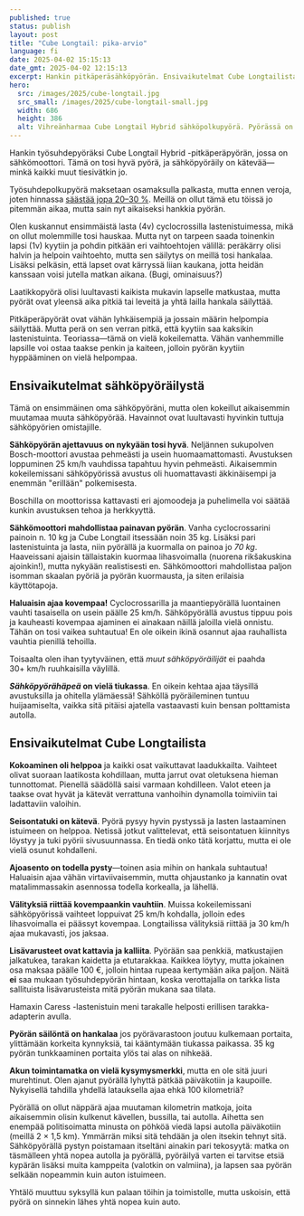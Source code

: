 ```yaml
---
published: true
status: publish
layout: post
title: "Cube Longtail: pika-arvio"
language: fi
date: 2025-04-02 15:15:13
date_gmt: 2025-04-02 12:15:13
excerpt: Hankin pitkäperäsähköpyörän. Ensivaikutelmat Cube Longtailista ja sähköpyöristä yleensä.
hero:
  src: /images/2025/cube-longtail.jpg
  src_small: /images/2025/cube-longtail-small.jpg
  width: 686
  height: 386
  alt: Vihreänharmaa Cube Longtail Hybrid sähköpolkupyörä. Pyörässä on tavanomaista pyörää pitempi tavarateline. Renkaat ovat hieman tavallista pienemmät, 26-tuumaiset, mutta paksut. Runko on jykevä.
---
```


Hankin työsuhdepyöräksi Cube Longtail Hybrid -pitkäperäpyörän, jossa on sähkömoottori. Tämä on tosi hyvä pyörä, ja sähköpyöräily on kätevää—minkä kaikki muut tiesivätkin jo.

Työsuhdepolkupyörä maksetaan osamaksulla palkasta, mutta ennen veroja, joten hinnassa [säästää jopa 20–30 %](https://www.gobybike.fi/tyontekijalle/laskuri/). Meillä on ollut tämä etu töissä jo pitemmän aikaa, mutta sain nyt aikaiseksi hankkia pyörän.

Olen kuskannut ensimmäistä lasta (4v) cyclocrossilla lastenistuimessa, mikä on ollut molemmille tosi hauskaa. Mutta nyt on tarpeen saada toinenkin lapsi&nbsp;(1v) kyytiin ja pohdin pitkään eri vaihtoehtojen välillä: peräkärry olisi halvin ja helpoin vaihtoehto, mutta sen säilytys on meillä tosi hankalaa. Lisäksi pelkäsin, että lapset ovat kärryssä liian kaukana, jotta heidän kanssaan voisi jutella matkan aikana. (Bugi, ominaisuus?)

Laatikkopyörä olisi luultavasti kaikista mukavin lapselle matkustaa, mutta pyörät ovat yleensä aika pitkiä tai leveitä ja yhtä lailla hankala säilyttää.

Pitkäperäpyörät ovat vähän lyhkäisempiä ja jossain määrin helpompia säilyttää. Mutta perä on sen verran pitkä, että kyytiin saa kaksikin lastenistuinta. Teoriassa—tämä on vielä kokeilematta. Vähän vanhemmille lapsille voi ostaa taakse penkin ja kaiteen, jolloin pyörän kyytiin hyppääminen on vielä helpompaa.

## Ensivaikutelmat sähköpyöräilystä

Tämä on ensimmäinen oma sähköpyöräni, mutta olen kokeillut aikaisemmin muutamaa muuta sähköpyörää. Havainnot ovat luultavasti hyvinkin tuttuja sähköpyörien omistajille.

**Sähköpyörän ajettavuus on nykyään tosi hyvä**. Neljännen sukupolven Bosch-moottori avustaa pehmeästi ja usein huomaamattomasti. Avustuksen loppuminen 25&nbsp;km/h vauhdissa tapahtuu hyvin pehmeästi. Aikaisemmin kokeilemissani sähköpyörissä avustus oli huomattavasti äkkinäisempi ja enemmän "erillään" polkemisesta.

Boschilla on moottorissa kattavasti eri ajomoodeja ja puhelimella voi säätää kunkin avustuksen tehoa ja herkkyyttä.

**Sähkömoottori mahdollistaa painavan pyörän**. Vanha cyclocrossarini painoin n. 10&nbsp;kg ja Cube Longtail itsessään noin 35&nbsp;kg. Lisäksi pari lastenistuinta ja lasta, niin pyörällä ja kuormalla on painoa jo _70&nbsp;kg_. Haaveissani ajaisin tällaistakin kuormaa lihasvoimalla (nuorena rikšakuskina ajoinkin!), mutta nykyään realistisesti en. Sähkömoottori mahdollistaa paljon isomman skaalan pyöriä ja pyörän kuormausta, ja siten erilaisia käyttötapoja.

**Haluaisin ajaa kovempaa!** Cyclocrossarilla ja maantiepyörällä luontainen vauhti tasaisella on usein päälle 25&nbsp;km/h. Sähköpyörällä avustus tippuu pois ja kauheasti kovempaa ajaminen ei ainakaan näillä jaloilla vielä onnistu. Tähän on tosi vaikea suhtautua! En ole oikein ikinä osannut ajaa rauhallista vauhtia pienillä tehoilla.

Toisaalta olen ihan tyytyväinen, että _muut sähköpyöräilijät_ ei paahda 30+&nbsp;km/h ruuhkaisilla väylillä.

**_Sähköpyörähäpeä_ on vielä tiukassa**. En oikein kehtaa ajaa täysillä avustuksilla ja ohitella ylämäessä! Sähköllä pyöräileminen tuntuu huijaamiselta, vaikka sitä pitäisi ajatella vastaavasti kuin bensan polttamista autolla.

## Ensivaikutelmat Cube Longtailista

**Kokoaminen oli helppoa** ja kaikki osat vaikuttavat laadukkailta. Vaihteet olivat suoraan laatikosta kohdillaan, mutta jarrut ovat oletuksena hieman tunnottomat. Pienellä säädöllä saisi varmaan kohdilleen. Valot eteen ja taakse ovat hyvät ja kätevät verrattuna vanhoihin dynamolla toimiviin tai ladattaviin valoihin.

**Seisontatuki on kätevä**. Pyörä pysyy hyvin pystyssä ja lasten lastaaminen istuimeen on helppoa. Netissä jotkut valittelevat, että seisontatuen kiinnitys löystyy ja tuki pyörii sivusuunnassa. En tiedä onko tätä korjattu, mutta ei ole vielä osunut kohdalleni.

**Ajoasento on todella pysty**—toinen asia mihin on hankala suhtautua! Haluaisin ajaa vähän virtaviivaisemmin, mutta ohjaustanko ja kannatin ovat matalimmassakin asennossa todella korkealla, ja lähellä.

**Välityksiä riittää kovempaankin vauhtiin**. Muissa kokeilemissani sähköpyörissä vaihteet loppuivat 25&nbsp;km/h kohdalla, jolloin edes lihasvoimalla ei päässyt kovempaa. Longtailissa välityksiä riittää ja 30&nbsp;km/h ajaa mukavasti, jos jaksaa.

**Lisävarusteet ovat kattavia ja kalliita**. Pyörään saa penkkiä, matkustajien jalkatukea, tarakan kaidetta ja etutarakkaa. Kaikkea löytyy, mutta jokainen osa maksaa päälle 100&nbsp;€, jolloin hintaa rupeaa kertymään aika paljon. Näitä **ei** saa mukaan työsuhdepyörän hintaan, koska verottajalla on tarkka lista sallituista lisävarusteista mitä pyörän mukana saa tilata.

Hamaxin Caress -lastenistuin meni tarakalle helposti erillisen tarakka-adapterin avulla.

**Pyörän säilöntä on hankalaa** jos pyörävarastoon joutuu kulkemaan portaita, ylittämään korkeita kynnyksiä, tai kääntymään tiukassa paikassa. 35&nbsp;kg pyörän tunkkaaminen portaita ylös tai alas on nihkeää.

**Akun toimintamatka on vielä kysymysmerkki**, mutta en ole sitä juuri murehtinut. Olen ajanut pyörällä lyhyttä pätkää päiväkotiin ja kaupoille. Nykyisellä tahdilla yhdellä latauksella ajaa ehkä 100&nbsp;kilometriä?

Pyörällä on ollut näppärä ajaa muutaman kilometrin matkoja, joita aikaisemmin olisin kulkenut kävellen, bussilla, tai autolla. Aihetta sen enempää politisoimatta minusta on pöhköä viedä lapsi autolla päiväkotiin (meillä 2&nbsp;×&nbsp;1,5&nbsp;km). Ymmärrän miksi sitä tehdään ja olen itsekin tehnyt sitä. Sähköpyörällä pystyn poistamaan itseltäni ainakin pari tekosyytä: matka on täsmälleen yhtä nopea autolla ja pyörällä, pyöräilyä varten ei tarvitse etsiä kypärän lisäksi muita kamppeita (valotkin on valmiina), ja lapsen saa pyörän selkään nopeammin kuin auton istuimeen.

Yhtälö muuttuu syksyllä kun palaan töihin ja toimistolle, mutta uskoisin, että pyörä on sinnekin lähes yhtä nopea kuin auto.
